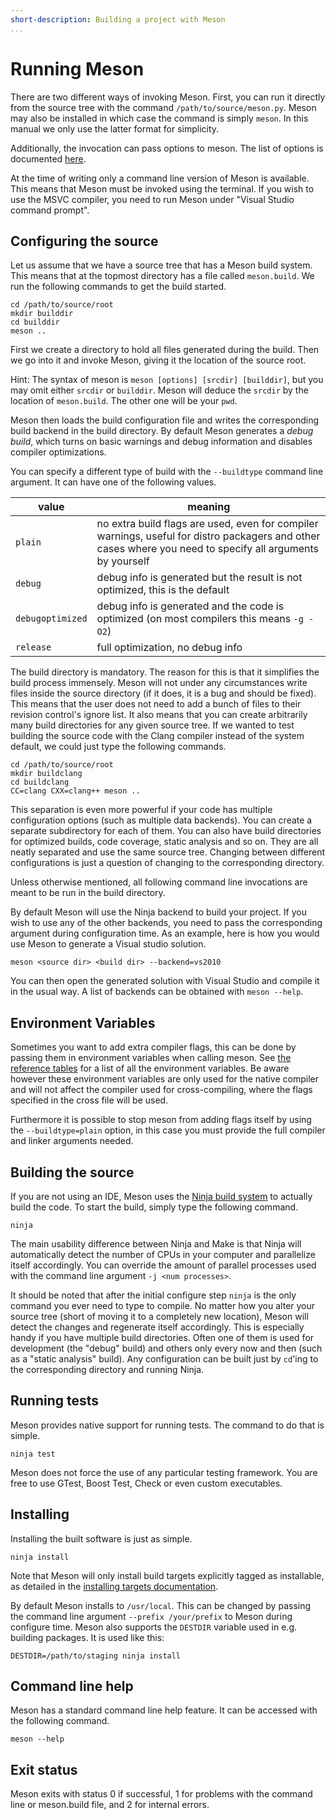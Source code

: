 ```yaml
---
short-description: Building a project with Meson
...
```


# Running Meson

There are two different ways of invoking Meson. First, you can run it directly
from the source tree with the command `/path/to/source/meson.py`. Meson may
also be installed in which case the command is simply `meson`. In this manual
we only use the latter format for simplicity.

Additionally, the invocation can pass options to meson. The list of options is
documented [here](Builtin-options.md).

At the time of writing only a command line version of Meson is available. This
means that Meson must be invoked using the terminal. If you wish to use the
MSVC compiler, you need to run Meson under "Visual Studio command prompt".

## Configuring the source

Let us assume that we have a source tree that has a Meson build system. This
means that at the topmost directory has a file called `meson.build`. We run the
following commands to get the build started.


    cd /path/to/source/root
    mkdir builddir
    cd builddir
    meson ..

First we create a directory to hold all files generated during the build. Then
we go into it and invoke Meson, giving it the location of the source root.

Hint: The syntax of meson is `meson [options] [srcdir] [builddir]`, but you may
omit either `srcdir` or `builddir`. Meson will deduce the `srcdir` by the
location of `meson.build`. The other one will be your `pwd`.

Meson then loads the build configuration file and writes the corresponding
build backend in the build directory. By default Meson generates a *debug
build*, which turns on basic warnings and debug information and disables
compiler optimizations.

You can specify a different type of build with the `--buildtype` command line
argument. It can have one of the following values.

| value            | meaning                                                                                                                                                    |
| ------           | --------                                                                                                                                                   |
| `plain`          | no extra build flags are used, even for compiler warnings, useful for distro packagers and other cases where you need to specify all arguments by yourself |
| `debug`          | debug info is generated but the result is not optimized, this is the default                                                                               |
| `debugoptimized` | debug info is generated and the code is optimized (on most compilers this means `-g -O2`)                                                                  |
| `release`        | full optimization, no debug info                                                                                                                           |

The build directory is mandatory. The reason for this is that it simplifies the
build process immensely. Meson will not under any circumstances write files
inside the source directory (if it does, it is a bug and should be fixed). This
means that the user does not need to add a bunch of files to their revision
control's ignore list. It also means that you can create arbitrarily many build
directories for any given source tree. If we wanted to test building the source
code with the Clang compiler instead of the system default, we could just type
the following commands.

    cd /path/to/source/root
    mkdir buildclang
    cd buildclang
    CC=clang CXX=clang++ meson ..

This separation is even more powerful if your code has multiple configuration
options (such as multiple data backends). You can create a separate
subdirectory for each of them. You can also have build directories for
optimized builds, code coverage, static analysis and so on. They are all neatly
separated and use the same source tree. Changing between different
configurations is just a question of changing to the corresponding directory.

Unless otherwise mentioned, all following command line invocations are meant to
be run in the build directory.

By default Meson will use the Ninja backend to build your project. If you wish
to use any of the other backends, you need to pass the corresponding argument
during configuration time. As an example, here is how you would use Meson to
generate a Visual studio solution.

    meson <source dir> <build dir> --backend=vs2010

You can then open the generated solution with Visual Studio and compile it in
the usual way. A list of backends can be obtained with `meson --help`.

## Environment Variables

Sometimes you want to add extra compiler flags, this can be done by passing
them in environment variables when calling meson. See [the reference
tables](Reference-tables.md#compiler-and-linker-flag-envrionment-variables) for
a list of all the environment variables. Be aware however these environment
variables are only used for the native compiler and will not affect the
compiler used for cross-compiling, where the flags specified in the cross file
will be used.

Furthermore it is possible to stop meson from adding flags itself by using the
`--buildtype=plain` option, in this case you must provide the full compiler and
linker arguments needed.

## Building the source

If you are not using an IDE, Meson uses the [Ninja build
system](https://ninja-build.org/) to actually build the code. To start the
build, simply type the following command.

    ninja

The main usability difference between Ninja and Make is that Ninja will
automatically detect the number of CPUs in your computer and parallelize itself
accordingly. You can override the amount of parallel processes used with the
command line argument `-j <num processes>`.

It should be noted that after the initial configure step `ninja` is the only
command you ever need to type to compile. No matter how you alter your source
tree (short of moving it to a completely new location), Meson will detect the
changes and regenerate itself accordingly. This is especially handy if you have
multiple build directories. Often one of them is used for development (the
"debug" build) and others only every now and then (such as a "static analysis"
build). Any configuration can be built just by `cd`'ing to the corresponding
directory and running Ninja.

## Running tests

Meson provides native support for running tests. The command to do that is
simple.

    ninja test

Meson does not force the use of any particular testing framework. You are free
to use GTest, Boost Test, Check or even custom executables.

## Installing

Installing the built software is just as simple.

    ninja install

Note that Meson will only install build targets explicitly tagged as
installable, as detailed in the [installing targets
documentation](Installing.md).

By default Meson installs to `/usr/local`. This can be changed by passing the
command line argument `--prefix /your/prefix` to Meson during configure time.
Meson also supports the `DESTDIR` variable used in e.g. building packages. It
is used like this:

    DESTDIR=/path/to/staging ninja install

## Command line help

Meson has a standard command line help feature. It can be accessed with the
following command.

    meson --help

## Exit status

Meson exits with status 0 if successful, 1 for problems with the command line
or meson.build file, and 2 for internal errors.

